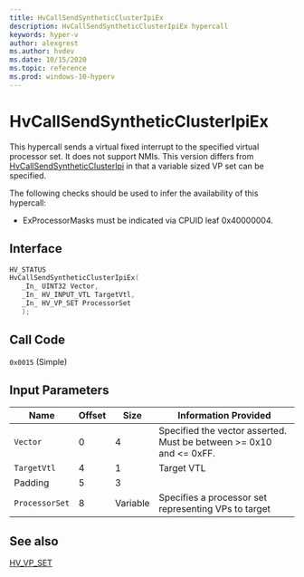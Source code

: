 ```yaml
---
title: HvCallSendSyntheticClusterIpiEx
description: HvCallSendSyntheticClusterIpiEx hypercall
keywords: hyper-v
author: alexgrest
ms.author: hvdev
ms.date: 10/15/2020
ms.topic: reference
ms.prod: windows-10-hyperv
---
```


# HvCallSendSyntheticClusterIpiEx

This hypercall sends a virtual fixed interrupt to the specified virtual processor set. It does not support NMIs. This version differs from [HvCallSendSyntheticClusterIpi](HvCallSendSyntheticClusterIpi.md) in that a variable sized VP set can be specified.

The following checks should be used to infer the availability of this hypercall:

- ExProcessorMasks must be indicated via CPUID leaf 0x40000004.

## Interface

 ```c
HV_STATUS
HvCallSendSyntheticClusterIpiEx(
    _In_ UINT32 Vector,
    _In_ HV_INPUT_VTL TargetVtl,
    _In_ HV_VP_SET ProcessorSet
    );
 ```

## Call Code
`0x0015` (Simple)

## Input Parameters

| Name                    | Offset     | Size     | Information Provided                      |
|-------------------------|------------|----------|-------------------------------------------|
| `Vector`                | 0          | 4        | Specified the vector asserted. Must be between >= 0x10 and <= 0xFF.  |
| `TargetVtl`             | 4          | 1        | Target VTL                                |
| Padding                 | 5          | 3        |                                           |
| `ProcessorSet`          | 8          | Variable | Specifies a processor set representing VPs to target|

## See also

[HV_VP_SET](../datatypes/HV_VP_SET.md)

